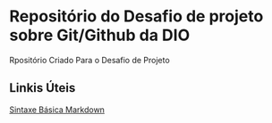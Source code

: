 # Repositório do Desafio de projeto sobre Git/Github da DIO
Rpositório Criado Para o Desafio de Projeto 

## Linkis Úteis
[Sintaxe Básica Markdown](https://www.markdownguide.org/basic-syntax/)
